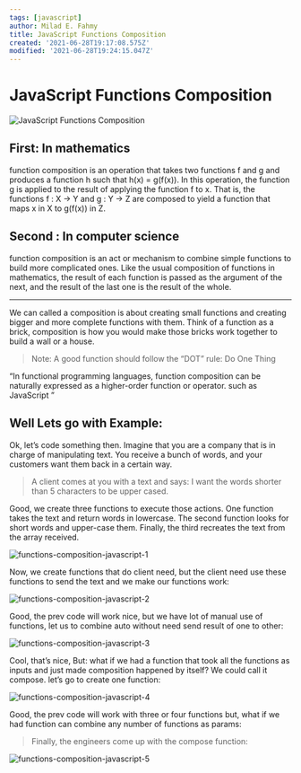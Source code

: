```yaml
---
tags: [javascript]
author: Milad E. Fahmy
title: JavaScript Functions Composition
created: '2021-06-28T19:17:08.575Z'
modified: '2021-06-28T19:24:15.047Z'
---
```


# JavaScript Functions Composition

![JavaScript Functions Composition](/images/functions-composition.jpeg)
## First: In mathematics
function composition is an operation that takes two functions f and g and produces a function h such that h(x) = g(f(x)).
In this operation, the function g is applied to the result of applying the function f to x.
That is, the functions f : X → Y and g : Y → Z are composed to yield a function that maps x in X to g(f(x)) in Z.

## Second : In computer science
function composition is an act or mechanism to combine simple functions to build more complicated ones. Like the usual composition of functions in mathematics, the result of each function is passed as the argument of the next, and the result of the last one is the result of the whole.

______________________________________

We can called a composition is about creating small functions and creating bigger and more complete functions with them. Think of a function as a brick, composition is how you would make those bricks work together to build a wall or a house.


> Note: A good function should follow the “DOT” rule: Do One Thing

<q>In functional programming languages, function composition can be naturally expressed as a higher-order function or operator. such as JavaScript </q>

## Well Lets go with Example:
Ok, let’s code something then. Imagine that you are a company that is in charge of manipulating text. You receive a bunch of words, and your customers want them back in a certain way.

> A client comes at you with a text and says:
I want the words shorter than 5 characters to be upper cased.

Good, we create three functions to execute those actions. One function takes the text and return words in lowercase. The second function looks for short words and upper-case them. Finally, the third recreates the text from the array received.

![functions-composition-javascript-1](/images/functions-composition-javascript-1.png)

Now, we create functions that do client need, but the client need use these functions to send the text and we make our functions work:

![functions-composition-javascript-2](/images/functions-composition-javascript-2.png)

Good, the prev code will work nice, but we have lot of manual use of functions, let us to combine auto without need send result of one to other:

![functions-composition-javascript-3](/images/functions-composition-javascript-3.png)

Cool, that’s nice, But: what if we had a function that took all the functions as inputs and just made composition happened by itself? We could call it compose. let’s go to create one function:

![functions-composition-javascript-4](/images/functions-composition-javascript-4.png)

Good, the prev code will work with three or four functions but, what if we had function can combine any number of functions as params:

> Finally, the engineers come up with the compose function:

![functions-composition-javascript-5](/images/functions-composition-javascript-5.png)
